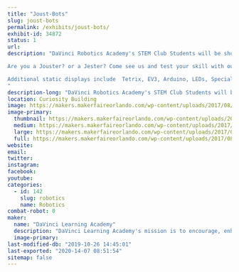 ```yaml
---
title: "Joust-Bots"
slug: joust-bots
permalink: /exhibits/joust-bots/
exhibit-id: 34872
status: 1
url: 
description: "DaVinci Robotics Academy's STEM Club Students will be showcasing a wide variety of student projects including their JOUST-BOTS where Makers Faire attendees can test their  robot driving skills on our ring jousting course. 

Are you a Jouster? or a Jester? Come see us and test your skill with our Joust-Bots!

Additional static displays include  Tetrix, EV3, Arduino, LEDs, Special Effects and more.
"
description-long: "DaVinci Robotics Academy's STEM Club Students will be showcasing a wide variety of student projects. Tetrix, EV3, Arduino, LEDs, Special Effects and more."
location: Curiosity Building
image: https://makers.makerfaireorlando.com/wp-content/uploads/2017/08/20160721_172631.jpg
image-primary:
  thumbnail: https://makers.makerfaireorlando.com/wp-content/uploads/2017/08/20160721_172631-150x150.jpg
  medium: https://makers.makerfaireorlando.com/wp-content/uploads/2017/08/20160721_172631.jpg
  large: https://makers.makerfaireorlando.com/wp-content/uploads/2017/08/20160721_172631.jpg
  full: https://makers.makerfaireorlando.com/wp-content/uploads/2017/08/20160721_172631.jpg
website: 
email: 
twitter: 
instagram: 
facebook: 
youtube: 
categories:
  - id: 142
    slug: robotics
    name: Robotics
combat-robot: 0
maker:
  name: "DaVinci Learning Academy"
  description: "DaVinci Learning Academy's mission is to encourage, enhance,  support and enrich each individual families academic, elective enrichment and social learning goals. Our students are engaged in a wide variety of STEM and artistic endeavors."
  image-primary: 
last-modified-db: "2019-10-26 14:45:01"
last-exported: "2020-14-07 08:51:54"
sitemap: false
---
```

